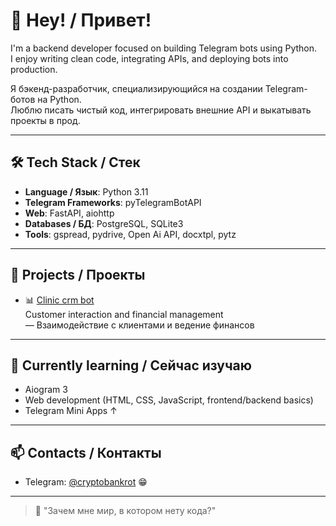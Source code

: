 # 👋 Hey! / Привет!

I'm a backend developer focused on building Telegram bots using Python.  
I enjoy writing clean code, integrating APIs, and deploying bots into production.

Я бэкенд-разработчик, специализирующийся на создании Telegram-ботов на Python.  
Люблю писать чистый код, интегрировать внешние API и выкатывать проекты в прод.

---

## 🛠 Tech Stack / Стек

- **Language / Язык**: Python 3.11  
- **Telegram Frameworks**: pyTelegramBotAPI  
- **Web**: FastAPI, aiohttp  
- **Databases / БД**: PostgreSQL, SQLite3
- **Tools**: gspread, pydrive, Open Ai API, docxtpl, pytz

---

## 📌 Projects / Проекты

- 📊 [Clinic crm bot](https://github.com/skranzs/clinic_crm_bot)  
  Customer interaction and financial management  
  — Взаимодействие с клиентами и ведение финансов

---

## 🚀 Currently learning / Сейчас изучаю

- Aiogram 3
- Web development (HTML, CSS, JavaScript, frontend/backend basics)
- Telegram Mini Apps ↑ 

---

## 📫 Contacts / Контакты

- Telegram: [@cryptobankrot](https://t.me/cryptobankrot) 😁

---

> 💬 "Зачем мне мир, в котором нету кода?"
